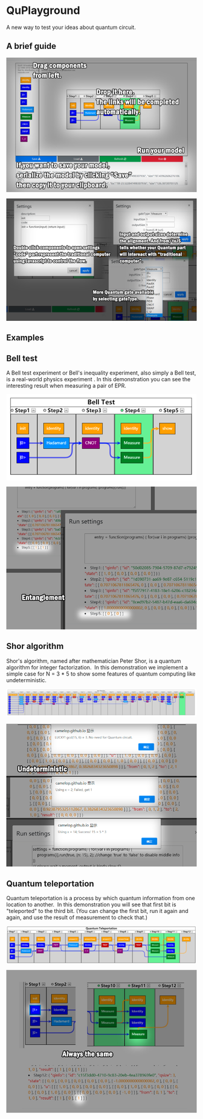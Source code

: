 # **Qu**Playground

A new way to test your ideas about quantum circuit. 

## A brief guide

![a](screenshots/help/a.jpg)

![b](screenshots/help/b.jpg)

## Examples

## Bell test

A Bell test experiment or Bell's inequality experiment, also simply a Bell test, is a real-world physics experiment . In this demonstration you can see the interesting result when measuring a pair of EPR. 

![1](screenshots/help/1.png)

![c](screenshots/help/c.jpg)


## Shor algorithm

Shor's algorithm, named after mathematician Peter Shor, is a quantum algorithm for integer factorization.  In this demonstration we implement a simple case for N = 3 * 5 to show some features of quantum computing like undeterministic. 

![4](screenshots/help/4.png)

![d](screenshots/help/d.jpg)


## Quantum teleportation

Quantum teleportation is a process by which quantum information from one location to another.  In this demonstration you will see that first bit is "teleported" to the third bit. (You can change the first bit, run it again and again, and use the result of measurement to check that.) 

![8](screenshots/help/8.png)

![e](screenshots/help/e.jpg)